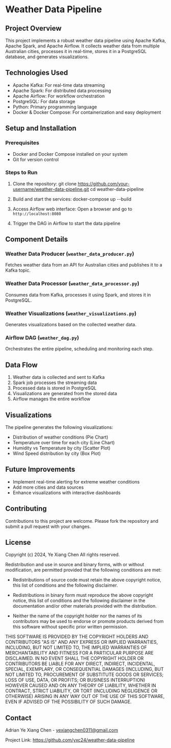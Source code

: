 # Weather Data Pipeline

## Project Overview
This project implements a robust weather data pipeline using Apache Kafka, Apache Spark, and Apache Airflow. It collects weather data from multiple Australian cities, processes it in real-time, stores it in a PostgreSQL database, and generates visualizations.

## Technologies Used
- Apache Kafka: For real-time data streaming
- Apache Spark: For distributed data processing
- Apache Airflow: For workflow orchestration
- PostgreSQL: For data storage
- Python: Primary programming language
- Docker & Docker Compose: For containerization and easy deployment

## Setup and Installation

### Prerequisites
- Docker and Docker Compose installed on your system
- Git for version control

### Steps to Run
1. Clone the repository:
git clone https://github.com/your-username/weather-data-pipeline.git
cd weather-data-pipeline

2. Build and start the services:
docker-compose up --build

3. Access Airflow web interface:
Open a browser and go to `http://localhost:8080`

4. Trigger the DAG in Airflow to start the data pipeline

## Component Details

### Weather Data Producer (`weather_data_producer.py`)
Fetches weather data from an API for Australian cities and publishes it to a Kafka topic.

### Weather Data Processor (`weather_data_processor.py`)
Consumes data from Kafka, processes it using Spark, and stores it in PostgreSQL.

### Weather Visualizations (`weather_visualizations.py`)
Generates visualizations based on the collected weather data.

### Airflow DAG (`weather_dag.py`)
Orchestrates the entire pipeline, scheduling and monitoring each step.

## Data Flow
1. Weather data is collected and sent to Kafka
2. Spark job processes the streaming data
3. Processed data is stored in PostgreSQL
4. Visualizations are generated from the stored data
5. Airflow manages the entire workflow

## Visualizations
The pipeline generates the following visualizations:
- Distribution of weather conditions (Pie Chart)
- Temperature over time for each city (Line Chart)
- Humidity vs Temperature by city (Scatter Plot)
- Wind Speed distribution by city (Box Plot)

## Future Improvements
- Implement real-time alerting for extreme weather conditions
- Add more cities and data sources
- Enhance visualizations with interactive dashboards

## Contributing
Contributions to this project are welcome. Please fork the repository and submit a pull request with your changes.

## License
Copyright (c) 2024, Ye Xiang Chen
All rights reserved.

Redistribution and use in source and binary forms, with or without
modification, are permitted provided that the following conditions are met:

* Redistributions of source code must retain the above copyright notice, this
  list of conditions and the following disclaimer.

* Redistributions in binary form must reproduce the above copyright notice,
  this list of conditions and the following disclaimer in the documentation
  and/or other materials provided with the distribution.

* Neither the name of the copyright holder nor the names of its
  contributors may be used to endorse or promote products derived from
  this software without specific prior written permission.

THIS SOFTWARE IS PROVIDED BY THE COPYRIGHT HOLDERS AND CONTRIBUTORS "AS IS"
AND ANY EXPRESS OR IMPLIED WARRANTIES, INCLUDING, BUT NOT LIMITED TO, THE
IMPLIED WARRANTIES OF MERCHANTABILITY AND FITNESS FOR A PARTICULAR PURPOSE ARE
DISCLAIMED. IN NO EVENT SHALL THE COPYRIGHT HOLDER OR CONTRIBUTORS BE LIABLE
FOR ANY DIRECT, INDIRECT, INCIDENTAL, SPECIAL, EXEMPLARY, OR CONSEQUENTIAL
DAMAGES (INCLUDING, BUT NOT LIMITED TO, PROCUREMENT OF SUBSTITUTE GOODS OR
SERVICES; LOSS OF USE, DATA, OR PROFITS; OR BUSINESS INTERRUPTION) HOWEVER
CAUSED AND ON ANY THEORY OF LIABILITY, WHETHER IN CONTRACT, STRICT LIABILITY,
OR TORT (INCLUDING NEGLIGENCE OR OTHERWISE) ARISING IN ANY WAY OUT OF THE USE
OF THIS SOFTWARE, EVEN IF ADVISED OF THE POSSIBILITY OF SUCH DAMAGE.

## Contact
Adrian Ye Xiang Chen - yexiangchen0311@gmail.com

Project Link: https://github.com/yxc24/weather-data-pipeline
